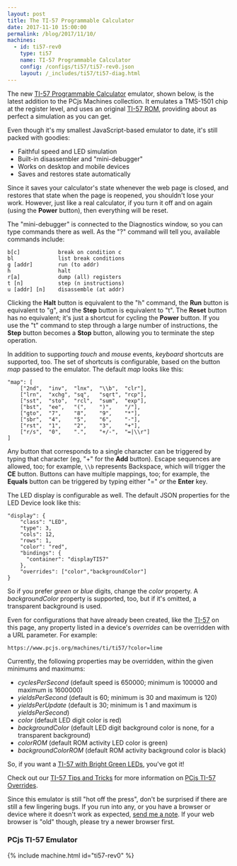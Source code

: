 ```yaml
---
layout: post
title: The TI-57 Programmable Calculator
date: 2017-11-10 15:00:00
permalink: /blog/2017/11/10/
machines:
  - id: ti57-rev0
    type: ti57
    name: TI-57 Programmable Calculator
    config: /configs/ti57/ti57-rev0.json
    layout: /_includes/ti57/ti57-diag.html
---
```


The new [TI-57 Programmable Calculator](/machines/ti/ti57/) emulator, shown below, is the latest addition to the
PCjs Machines collection.  It emulates a TMS-1501 chip at the register level, and uses an original
[TI-57 ROM](/machines/ti/ti57/rom/), providing about as perfect a simulation as you can get.

Even though it's my smallest JavaScript-based emulator to date, it's still packed with goodies:

- Faithful speed and LED simulation
- Built-in disassembler and "mini-debugger"
- Works on desktop and mobile devices
- Saves and restores state automatically

Since it saves your calculator's state whenever the web page is closed, and restores that state when the page
is reopened, you shouldn't lose your work.  However, just like a real calculator, if you turn it off and on again
(using the **Power** button), then everything will be reset.

The "mini-debugger" is connected to the Diagnostics window, so you can type commands there as well.
As the "?" command will tell you, available commands include:

	b[c]        	break on condition c
	bl          	list break conditions
	g [addr]    	run (to addr)
	h           	halt
	r[a]        	dump (all) registers
	t [n]           step (n instructions)
	u [addr] [n]    disassemble (at addr)

Clicking the **Halt** button is equivalent to the "h" command, the **Run** button is equivalent to "g", and the
**Step** button is equivalent to "t".  The **Reset** button has no equivalent; it's just a shortcut for cycling the
**Power** button.  If you use the "t" command to step through a large number of instructions, the **Step** button
becomes a **Stop** button, allowing you to terminate the step operation.

In addition to supporting *touch* and *mouse* events, *keyboard* shortcuts are supported, too.  The set
of shortcuts is configurable, based on the button *map* passed to the emulator.  The default *map* looks like
this:

	"map": [
	    ["2nd",  "inv",  "lnx",  "\\b",  "clr"],
	    ["lrn",  "xchg", "sq",   "sqrt", "rcp"],
	    ["sst",  "sto",  "rcl",  "sum",  "exp"],
	    ["bst",  "ee",   "(",    ")",    "/"],
	    ["gto",  "7",    "8",    "9",    "*"],
	    ["sbr",  "4",    "5",    "6",    "-"],
	    ["rst",  "1",    "2",    "3",    "+"],
	    ["r/s",  "0",    ".",    "+/-",  "=|\\r"]
	]

Any button that corresponds to a single character can be triggered by typing that character (eg, "+" for the **Add**
button).  Escape sequences are allowed, too; for example, `\\b` represents Backspace, which will trigger the **CE**
button.  Buttons can have multiple mappings, too; for example, the **Equals** button can be triggered by typing either
"=" *or* the **Enter** key.

The LED display is configurable as well.  The default JSON properties for the LED Device look like this:

	"display": {
	    "class": "LED",
	    "type": 3,
	    "cols": 12,
	    "rows": 1,
	    "color": "red",
	    "bindings": {
	      "container": "displayTI57"
	    },
        "overrides": ["color","backgroundColor"]
	}

So if you prefer *green* or *blue* digits, change the *color* property.  A *backgroundColor* property is supported,
too, but if it's omitted, a transparent background is used.

Even for configurations that have already been created, like the [TI-57](#pcjs-ti-57-emulator) on this page, any
property listed in a device's *overrides* can be overridden with a URL parameter.  For example:

	https://www.pcjs.org/machines/ti/ti57/?color=lime

Currently, the following properties may be overridden, within the given minimums and maximums:

- *cyclesPerSecond* (default speed is 650000; minimum is 100000 and maximum is 1600000)
- *yieldsPerSecond* (default is 60; minimum is 30 and maximum is 120)
- *yieldsPerUpdate* (default is 30; minimum is 1 and maximum is *yieldsPerSecond*)
- *color* (default LED digit color is red)
- *backgroundColor* (default LED digit background color is none, for a transparent background)
- *colorROM* (default ROM activity LED color is green)
- *backgroundColorROM* (default ROM activity background color is black)

So, if you want a [TI-57 with Bright Green LEDs](?color=lime#pcjs-ti-57-emulator), you've got it!

Check out our [TI-57 Tips and Tricks](/machines/ti/ti57/tips/) for more information on
[PCjs TI-57 Overrides](/machines/ti/ti57/tips/#overriding-pcjs-ti-57-settings).

Since this emulator is still "hot off the press", don't be surprised if there are still a few lingering
bugs.  If you run into any, or you have a browser or device where it doesn't work as expected,
[send me a note](mailto:Jeff@pcjs.org).  If your web browser is "old" though, please try a newer browser first.

### PCjs TI-57 Emulator

{% include machine.html id="ti57-rev0" %}
